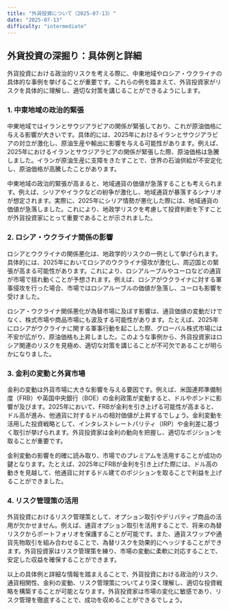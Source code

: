 ```yaml
---
title: "外貨投資について（2025-07-13）"
date: "2025-07-13"
difficulty: "intermediate"
---
```


## 外貨投資の深掘り：具体例と詳細

外貨投資における政治的リスクを考える際に、中東地域やロシア・ウクライナの具体的な事例を挙げることが重要です。これらの例を踏まえて、外貨投資家がリスクを具体的に理解し、適切な対策を講じることができるようにします。

### 1. 中東地域の政治的緊張
中東地域ではイランとサウジアラビアの関係が緊張しており、これが原油価格に与える影響が大きいです。具体的には、2025年におけるイランとサウジアラビアの対立が激化し、原油生産や輸出に影響を与える可能性があります。例えば、2025年におけるイランとサウジアラビアの関係が緊張した際、原油価格は急騰しました。イランが原油生産に支障をきたすことで、世界の石油供給が不安定化し、原油価格が高騰したことがあります。

中東地域の政治的緊張が高まると、地域通貨の価値が急落することも考えられます。例えば、シリアやイラクなどの紛争が激化し、地域通貨が暴落するシナリオが想定されます。実際に、2025年にシリア情勢が悪化した際には、地域通貨の価値が急落しました。これにより、地政学リスクを考慮して投資判断を下すことが外貨投資家にとって重要であることが示されました。

### 2. ロシア・ウクライナ関係の影響
ロシアとウクライナの関係悪化は、地政学的リスクの一例として挙げられます。具体的には、2025年においてロシアのウクライナ侵攻が激化し、周辺国との緊張が高まる可能性があります。これにより、ロシアルーブルやユーロなどの通貨が市場で揺れ動くことが予想されます。例えば、ロシアがウクライナに対する軍事侵攻を行った場合、市場ではロシアルーブルの価値が急落し、ユーロも影響を受けました。

ロシア・ウクライナ関係悪化が為替市場に及ぼす影響は、通貨価値の変動だけでなく、株式市場や商品市場にも波及する可能性があります。たとえば、2025年にロシアがウクライナに関する軍事行動を起こした際、グローバル株式市場には不安が広がり、原油価格も上昇しました。このような事例から、外貨投資家はロシア関連のリスクを見極め、適切な対策を講じることが不可欠であることが明らかになりました。

### 3. 金利の変動と外貨市場
金利の変動は外貨市場に大きな影響を与える要因です。例えば、米国連邦準備制度（FRB）や英国中央銀行（BOE）の金利政策が変動すると、ドルやポンドに影響が及びます。2025年において、FRBが金利を引き上げる可能性が高まると、ドル高が進み、他通貨に対するドルの相対価値が上昇するでしょう。金利変動を活用した投資戦略として、インタレストレートパリティ（IRP）や金利差に基づく取引が挙げられます。外貨投資家は金利の動向を把握し、適切なポジションを取ることが重要です。

金利変動の影響を的確に読み取り、市場でのプレミアムを活用することが成功の鍵となります。たとえば、2025年にFRBが金利を引き上げた際には、ドル高の動きを見越して、他通貨に対するドル建てのポジションを取ることで利益を上げることができました。

### 4. リスク管理策の活用
外貨投資におけるリスク管理策として、オプション取引やデリバティブ商品の活用が欠かせません。例えば、通貨オプション取引を活用することで、将来の為替リスクからポートフォリオを保護することが可能です。また、通貨スワップや通貨先物取引を組み合わせることで、為替リスクを効果的にヘッジすることができます。外貨投資家はリスク管理策を練り、市場の変動に柔軟に対応することで、安定した収益を確保することができます。

以上の具体例と詳細な情報を踏まえることで、外貨投資における政治的リスク、通貨相関性、金利の変動、リスク管理策についてより深く理解し、適切な投資戦略を構築することが可能となります。外貨投資家は市場の変化に敏感であり、リスク管理を徹底することで、成功を収めることができるでしょう。
